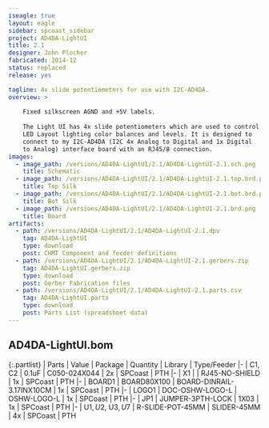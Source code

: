 ```yaml
---
iseagle: true
layout: eagle
sidebar: spcoast_sidebar
project: AD4DA-LightUI
title: 2.1
designer: John Plocher
fabricated: 2014-12
status: replaced
release: yes

tagline: 4x slide potentiometers for use with I2C-AD4DA.
overview: >
    
    Fixed silkscreen AGND and +5V labels.
    
    The Light UI has 4x slide potentiometers which are used to control
    LED Layout lighting color balances and levels. It is designed to
    connect to my I2C-AD4DA (I2C 4x Analog to Digital and 1x Digital
    to Analog) interface board with an RJ45/8 connection.
images:
  - image_path: /versions/AD4DA-LightUI/2.1/AD4DA-LightUI-2.1.sch.png
    title: Schematic
  - image_path: /versions/AD4DA-LightUI/2.1/AD4DA-LightUI-2.1.top.brd.png
    title: Top Silk
  - image_path: /versions/AD4DA-LightUI/2.1/AD4DA-LightUI-2.1.bot.brd.png
    title: Bot Silk
  - image_path: /versions/AD4DA-LightUI/2.1/AD4DA-LightUI-2.1.brd.png
    title: Board
artifacts:
  - path: /versions/AD4DA-LightUI/2.1/AD4DA-LightUI-2.1.dpv
    tag: AD4DA-LightUI
    type: download
    post: CHMT Component and feeder definitions
  - path: /versions/AD4DA-LightUI/2.1/AD4DA-LightUI-2.1.gerbers.zip
    tag: AD4DA-LightUI.gerbers.zip
    type: download
    post: Gerber Fabrication files
  - path: /versions/AD4DA-LightUI/2.1/AD4DA-LightUI-2.1.parts.csv
    tag: AD4DA-LightUI.parts
    type: download
    post: Parts List (spreadsheet data)
---
```


## AD4DA-LightUI.bom

{:.partlist}
| Parts | Value | Package | Quantity | Library | Type/Feeder
|-
| C1, C2 | 0.1uF | C050-024X044 | 2x | SPCoast | PTH
|-
| X1 |  | RJ45-NO-SHIELD | 1x | SPCoast | PTH
|-
| BOARD1 | BOARD80X100 | BOARD-DINRAIL-3.17INX10CM | 1x | SPCoast | PTH
|-
| LOGO1 | DOC-OSHW-LOGO-L | OSHW-LOGO-L | 1x | SPCoast | PTH
|-
| JP1 | JUMPER-3PTH-LOCK | 1X03 | 1x | SPCoast | PTH
|-
| U$1, U$2, U$3, U$7 | R-SLIDE-POT-45MM | SLIDER-45MM | 4x | SPCoast | PTH
